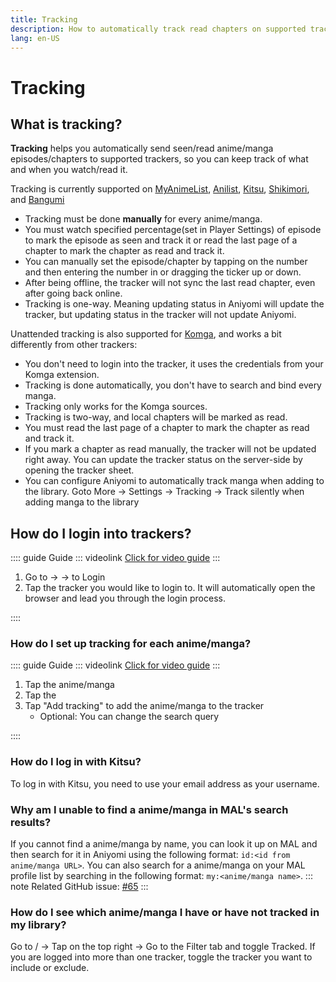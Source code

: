 ```yaml
---
title: Tracking
description: How to automatically track read chapters on supported trackers
lang: en-US
---
```

# Tracking

## What is tracking?

**Tracking** helps you automatically send seen/read anime/manga episodes/chapters to supported trackers, so you can keep track of what and when you watch/read it.

Tracking is currently supported on [MyAnimeList](https://myanimelist.net), [Anilist](https://anilist.co), [Kitsu](https://kitsu.io), [Shikimori](https://shikimori.one), and [Bangumi](https://bangumi.tv/)

- Tracking must be done **manually** for every anime/manga.
- You must watch specified percentage(set in Player Settings) of episode to mark the episode as seen and track it or read the last page of a chapter to mark the chapter as read and track it.
- You can manually set the episode/chapter by tapping on the number and then entering the number in or dragging the ticker up or down.
- After being offline, the tracker will not sync the last read chapter, even after going back online.
- Tracking is one-way. Meaning updating status in Aniyomi will update the tracker, but updating status in the tracker will not update Aniyomi.

Unattended tracking is also supported for [Komga](https://komga.org), and works a bit differently from other trackers:
- You don't need to login into the tracker, it uses the credentials from your Komga extension.
- Tracking is done automatically, you don't have to search and bind every manga.
- Tracking only works for the Komga sources.
- Tracking is two-way, and local chapters will be marked as read.
- You must read the last page of a chapter to mark the chapter as read and track it.
- If you mark a chapter as read manually, the tracker will not be updated right away. You can update the tracker status on the server-side by opening the tracker sheet.
- You can configure Aniyomi to automatically track manga when adding to the library. Goto More → Settings → Tracking → Track silently when adding manga to the library

## How do I login into trackers? <MaterialIcon icon="sync" />

:::: guide Guide
::: videolink
[<MaterialIcon icon="videocam"/> Click for video guide](/assets/guides_login-to-tracker.webm)
:::

1. Go to <Navigation item="more"/> → <Navigation item="settings"/> → <Navigation item="settings_tracking"/> to Login
2. Tap the tracker you would like to login to. It will automatically open the browser and lead you through the login process.

::::
### How do I set up tracking for each anime/manga?


:::: guide Guide
::: videolink
[<MaterialIcon icon="videocam"/> Click for video guide](/assets/guides_add-to-tracker.webm)
:::

1. Tap the anime/manga
2. Tap the <MaterialIcon icon="sync" />
3. Tap "Add tracking" to add the anime/manga to the tracker
    <ul>
        <li>Optional: You can change the search query</li>
    </ul>

::::

### How do I log in with Kitsu?
To log in with Kitsu, you need to use your email address as your username.

### Why am I unable to find a anime/manga in MAL's search results?
If you cannot find a anime/manga by name, you can look it up on MAL and then search for it in Aniyomi using the following format: `id:<id from anime/manga URL>`. You can also search for a anime/manga on your MAL profile list by searching in the following format: `my:<anime/manga name>`. 
::: note
Related GitHub issue: [#65](https://github.com/tachiyomiorg/tachiyomi/issues/65)
:::

### How do I see which anime/manga I have or have not tracked in my library?
Go to <Navigation item="anime_library"/>/<Navigation item="manga_library"/> → Tap <Navigation item="filter"/> on the top right → Go to the Filter tab and toggle Tracked. If you are logged into more than one tracker, toggle the tracker you want to include or exclude. 
